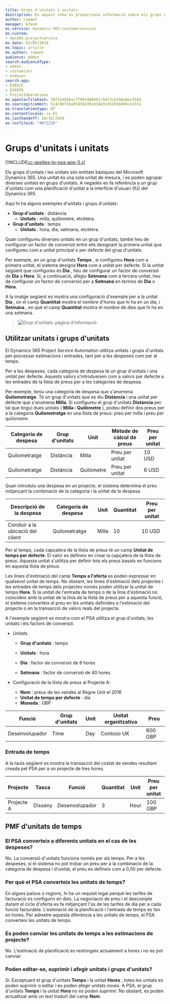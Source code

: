 ```yaml
---
title: Grups d'unitats i unitats
description: En aquest tema es proporciona informació sobre els grups d'unitats i les unitats.
author: rumant
manager: kfend
ms.service: dynamics-365-customerservice
ms.custom:
- dyn365-projectservice
ms.date: 03/05/2019
ms.topic: article
ms.author: rumant
audience: Admin
search.audienceType:
- admin
- customizer
- enduser
search.app:
- D365CE
- D365PS
- ProjectOperations
ms.openlocfilehash: 78f154856acf796f408491c5873cb29da8ac55bb
ms.sourcegitcommit: 5c4c9bf3ba018562d6cb3443c01d550489c415fa
ms.translationtype: HT
ms.contentlocale: ca-ES
ms.lasthandoff: 10/16/2020
ms.locfileid: "4072228"
---
```

# <a name="unit-groups-and-units"></a>Grups d'unitats i unitats

[!INCLUDE[cc-applies-to-psa-app-3.x](../includes/cc-applies-to-psa-app-3x.md)]

Els grups d'unitats i les unitats són entitats bàsiques del Microsoft Dynamics 365. Una unitat és una sola unitat de mesura, i es poden agrupar diverses unitats en grups d'unitats. A vegades es fa referència a un grup d'unitats com una planificació d'unitat a la interfície d'usuari (IU) del Dynamics 365. 

Aquí hi ha alguns exemples d'unitats i grups d'unitats:
 
- **Grup d'unitats** : distància 
    - **Unitats** : milla, quilòmetre, etcètera.
- **Grup d'unitats** : temps
    - **Unitats** : hora, dia, setmana, etcètera. 

Quan configureu diverses unitats en un grup d'unitats, també heu de configurar un factor de conversió entre ells designant la primera unitat que configureu com a unitat principal o per defecte del grup d'unitats. 

Per exemple, en un grup d'unitats **Temps** , si configureu **Hora** com a primera unitat, el sistema designa **Hora** com a unitat per defecte. Si la unitat següent que configureu és **Dia** , heu de configurar un factor de conversió de **Dia** a **Hora**. Si, a continuació, afegiu **Setmana** com a tercera unitat, heu de configurar un factor de conversió per a **Setmana** en termes de **Dia** o **Hora**. 

A la imatge següent es mostra una configuració d'exemple per a la unitat **Dia** , on el camp **Quantitat** mostra el nombre d'hores que hi ha en un dia, i **Setmana** , en què el camp **Quantitat** mostra el nombre de dies que hi ha en una setmana.

> ![Grup d'unitats: pàgina d'informació](media/advanced-2.png)

## <a name="using-units-and-unit-groups"></a>Utilitzar unitats i grups d'unitats

El Dynamics 365 Project Service Automation utilitza unitats i grups d'unitats per processar estimacions i entrades, tant per a les despeses com per al temps. 

Per a les despeses, cada categoria de despesa té un grup d'unitats i una unitat per defecte. Aquests valors s'introdueixen com a valors per defecte a les entrades de la llista de preus per a les categories de despesa. 

Per exemple, teniu una categoria de despesa que s'anomena **Quilometratge**. Té un grup d'unitats que es diu **Distància** i una unitat per defecte que s'anomena **Milla**. Si configureu el grup d'unitats **Distància** per tal que tingui dues unitats ( **Milla** i **Quilòmetre** ), podeu definir dos preus per a la categoria **Quilometratge** en una llista de preus: preu per milla i preu per quilòmetre.

| Categoria de despesa  | Grup d'unitats  | Unit      | Mètode de càlcul de preus  | Preu per unitat  |
|-------------------|---------------|-----------|-------------------|-------------------|
| Quilometratge           | Distància      | Milla      | Preu per unitat    | 10 USD            |
| Quilometratge           | Distància      | Quilòmetre | Preu per unitat    |  6 USD            |

Quan introduïu una despesa en un projecte, el sistema determina el preu mitjançant la combinació de la categoria i la unitat de la despesa. 

| Descripció de la despesa        | Categoria de despesa  | Unit  | Quantitat  | Preu per unitat   |
|----------------------------|---------------------|-------|-----------|----------------|
| Conduir a la ubicació del client | Quilometratge             | Milla  | 10        | 10 USD         |

Per al temps, cada capçalera de la llista de preus té un camp **Unitat de temps per defecte**. El valor es defineix en crear la capçalera de la llista de preus. Aquesta unitat s'utilitza per definir tots els preus basats en funcions en aquesta llista de preus.

Les línies d'estimació del camp **Temps a l'oferta** es poden expressar en qualsevol unitat de temps. No obstant, les línies d'estimació dels projectes i les entrades de temps dels projectes només poden utilitzar la unitat de temps **Hora**. Si la unitat de l'entrada de temps o de la línia d'estimació no coincideix amb la unitat de la línia de la llista de preus per a aquesta funció, el sistema converteix el preu en les unitats definides a l'estimació del projecte o en la transacció de valors reals del projecte.

A l'exemple següent es mostra com el PSA utilitza el grup d'unitats, les unitats i els factors de conversió.
- Unitats

   - **Grup d'unitats** : temps 
   - **Unitats** : hora 
    
    - **Dia** : factor de conversió de 8 hores       
    - **Setmana** : factor de conversió de 40 hores  
        
- Configuració de la llista de preus al Projecte A:

    - **Nom** : preus de les vendes al Regne Unit el 2016 
    - **Unitat de temps per defecte** : dia 
    - **Moneda** : GBP

| Funció      | Grup d'unitats | Unit | Unitat organitzativa | Preu   |
|-----------|------------|------|---------------------|---------|
| Desenvolupador | Time       | Day  | Contoso UK          | 800 GBP |

### <a name="time-entry"></a>Entrada de temps

A la taula següent es mostra la transacció del costat de vendes resultant creada pel PSA per a un projecte de tres hores.


| Projecte   | Tasca    | Funció      | Quantitat | Unit  | Preu per unitat | Import de vendes no facturades |
|-----------|---------|-----------|----------|-------|------------|-----------------------|
| Projecte A | Disseny  | Desenvolupador | 3        | Hour  | 100 GBP    | 300 GBP               |

## <a name="time-unit-faq"></a>PMF d'unitats de temps

### <a name="does-psa-convert-to-different-units-in-the-case-of-expenses"></a>El PSA converteix a diferents unitats en el cas de les despeses?
No. La conversió d'unitats funciona només per als temps. Per a les despeses, si el sistema no pot trobar un preu per a la combinació de la categoria de despesa i d'unitat, el preu es defineix com a 0,00 per defecte.

### <a name="why-does-psa-convert-time-units"></a>Per què el PSA converteix les unitats de temps?
En alguns països o regions, hi ha un requisit legal perquè les tarifes de facturació es configurin en dies. La negociació de preu i el descompte durant el cicle d'oferta es fa mitjançant l'ús de les tarifes de dia per a cada funció facturable. L'estimació de la planificació i l'entrada de temps es fan en hores. Per admetre aquesta diferència a les unitats de temps, el PSA converteix les unitats de temps.

### <a name="can-time-units-be-changed-on-project-estimates"></a>Es poden canviar les unitats de temps a les estimacions de projecte?
No. L'estimació de planificació es restringeix actualment a hores i no es pot canviar.

### <a name="can-units-and-unit-groups-be-edited-deleted-and-added"></a>Poden editar-se, suprimir i afegir unitats i grups d'unitats?
Sí. Exceptuant el grup d'unitats **Temps** i la unitat **Hores** , totes les unitats es poden suprimir o editar i es poden afegir unitats noves. A PSA, el grup d'unitats **Temps** i la unitat **Hora** no es poden suprimir. No obstant, es poden actualitzar amb un text traduït del camp **Nom**.
